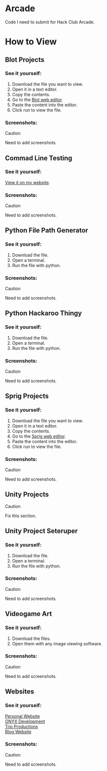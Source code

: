 # Arcade

Code I need to submit for Hack Club Arcade.

# How to View

## Blot Projects

### See it yourself:

1. Download the file you want to view.
2. Open it in a text editor.
3. Copy the contents.
4. Go to the [Blot web editor](https://blot.hackclub.com/editor).
5. Paste the content into the editor.
6. Click run to view the file.

### Screenshots:

> [!CAUTION]
> Need to add screenshots. 

## Commad Line Testing

### See it yourself:

[View it on my website](https://andrewcromar.org/commandLineTesting/pages/home).

### Screenshots:

> [!CAUTION]
> Need to add screenshots. 

## Python File Path Generator

### See it yourself:

1. Download the file.
2. Open a terminal.
3. Run the file with python.

### Screenshots:

> [!CAUTION]
> Need to add screenshots. 

## Python Hackaroo Thingy

### See it yourself:

1. Download the file.
2. Open a terminal.
3. Run the file with python.

### Screenshots:

> [!CAUTION]
> Need to add screenshots. 

## Sprig Projects

### See it yourself:

1. Download the file you want to view.
2. Open it in a text editor.
3. Copy the contents.
4. Go to the [Sprig web editor](https://sprig.hackclub.com/editor).
5. Paste the content into the editor.
6. Click run to view the file.

### Screenshots:

> [!CAUTION]
> Need to add screenshots. 

## Unity Projects

> [!CAUTION]
> Fix this section.

## Unity Project Seteruper

### See it yourself:

1. Download the file.
2. Open a terminal.
3. Run the file with python.

### Screenshots:

> [!CAUTION]
> Need to add screenshots. 

## Videogame Art

### See it yourself:

1. Download the files.
2. Open them with any image viewing software.

### Screenshots:

> [!CAUTION]
> Need to add screenshots. 

## Websites

### See it yourself:

[Personal Website](https://andrewcromar.org/)<br>
[ONYX Development](https://onyx.andrewcromar.org/)<br>
[Trio Productions](https://trio.andrewcromar.org/)<br>
[Blog Website](https://blog.andrewcromar.org/)

### Screenshots:

> [!CAUTION]
> Need to add screenshots. 
